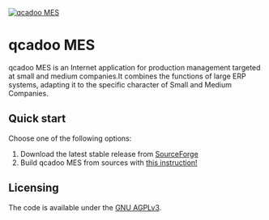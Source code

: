 <a href="https://qcadoo.com"><img src="https://cloud.githubusercontent.com/assets/513146/25782749/bc50ca98-3350-11e7-8837-64fde0f16d48.png" alt="qcadoo MES" /></a>
# qcadoo MES

qcadoo MES is an Internet application for production management targeted at small and medium companies.It combines the functions of large ERP systems, adapting it to the specific character of Small and Medium Companies.

## Quick start

Choose one of the following options:

1. Download the latest stable release from
   [SourceForge](https://https://sourceforge.net/projects/qcadoo/)
2. Build qcadoo MES from sources 
   with [this instruction!](https://qcadoo.atlassian.net/wiki/display/QCDMESDOC/Building+MES+from+sources+tutorial)
   
   
## Licensing

The code is available under the [GNU AGPLv3](LICENSE.txt).





